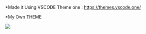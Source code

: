 *Made it Using VSCODE Theme one : https://themes.vscode.one/

*My Own THEME

<img src = "screenshot">

